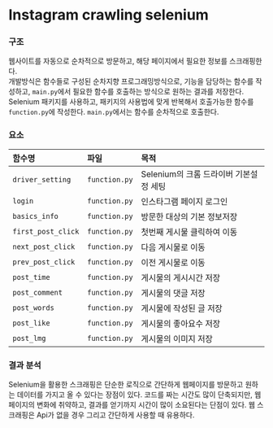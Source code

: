 # Instagram crawling selenium

### 구조

웹사이트를 자동으로 순차적으로 방문하고, 해당 페이지에서 필요한 정보를 스크래핑한다.  
개발방식은 함수들로 구성된 순차지향 프로그래밍방식으로, 기능을 담당하는 함수를 작성하고, `main.py`에서 필요한 함수를 호출하는 방식으로 원하는 결과를 저장한다.  
Selenium 패키지를 사용하고, 패키지의 사용법에 맞게 반복해서 호출가능한 함수를 `function.py`에 작성한다. `main.py`에서는 함수를 순차적으로 호출한다.  

### 요소

|함수명|파일|목적|
|:-|:-|:-|
|`driver_setting`|`function.py`|Selenium의 크롬 드라이버 기본설정 세팅|
|`login`|`function.py`|인스타그램 페이지 로그인|
|`basics_info`|`function.py`|방문한 대상의 기본 정보저장|
|`first_post_click`|`function.py`|첫번째 게시물 클릭하여 이동|
|`next_post_click`|`function.py`|다음 게시물로 이동|
|`prev_post_click`|`function.py`|이전 게시물로 이동|
|`post_time`|`function.py`|게시물의 게시시간 저장|
|`post_comment`|`function.py`|게시물의 댓글 저장|
|`post_words`|`function.py`|게시물에 작성된 글 저장|
|`post_like`|`function.py`|게시물의 좋아요수 저장|
|`post_lmg`|`function.py`|게시물의 이미지 저장|


### 결과 분석

Selenium을 활용한 스크래핑은 단순한 로직으로 간단하게 웹페이지를 방문하고 원하는 데이터를 가지고 올 수 있다는 장점이 있다. 코드를 짜는 시간도 많이 단축되지만, 웹페이지의 변화에 취약하고, 결과를 얻기까지 시간이 많이 소요된다는 단점이 있다. 웹 스크래핑은 Api가 없을 경우 그리고 간단하게 사용할 때 유용하다. 
